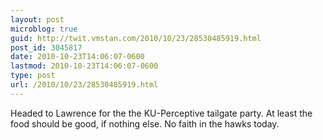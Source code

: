```yaml
---
layout: post
microblog: true
guid: http://twit.vmstan.com/2010/10/23/28530485919.html
post_id: 3045817
date: 2010-10-23T14:06:07-0600
lastmod: 2010-10-23T14:06:07-0600
type: post
url: /2010/10/23/28530485919.html
---
```

Headed to Lawrence for the the KU-Perceptive tailgate party. At least the food should be good, if nothing else. No faith in the hawks today.
